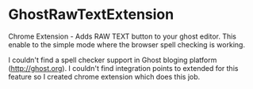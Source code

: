 GhostRawTextExtension
=====================

Chrome Extension - Adds RAW TEXT button to your ghost editor. This enable to the simple mode where the browser spell checking is working.

I couldn't find a spell checker support in Ghost bloging platform (http://ghost.org). I couldn't find integration points to extended for this feature so I created chrome extension which does this job.
